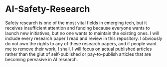 # AI-Safety-Research
Safety research is one of the most vital fields in emerging tech, but it receives insufficient attention and funding because everyone wants to launch new initiatives, but no one wants to maintain the existing ones.
I will include every research paper I read and review in this repository. I obviously do not own the rights to any of these research papers, and if people want me to remove their work, I shall.
I will focus on actual published articles rather than the glut of self-published or pay-to-publish articles that are becoming pervasive in AI research.



